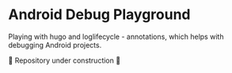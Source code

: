 Android Debug Playground
======================

Playing with hugo and loglifecycle - annotations, which helps with debugging Android projects.

:construction: Repository under construction :construction:
